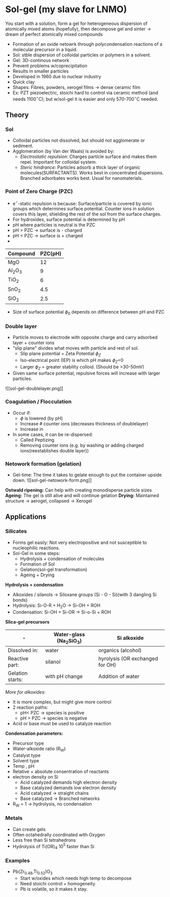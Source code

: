# Sol-gel (my slave for LNMO)
You start with a solution, form a gel for heterogeneous dispersion of atomically mixed atoms (hopefully), then decompose gel and sinter -> dream of perfect atomically mixed compounds
- Formation of an oxide netowrk through polycondensation reactions of a molecular precursor in a liquid.
- Sol: stble dispersion of colloidal particles or polymers in a solvent.
- Gel: 3D-continous network
- Prevent problems w/coprecipitation
- Results in smaller particles
- Developed in 1960 due to nuclear industry
- Quick clay
- Shapes: Fibres, powders, xerogel films -> dense ceramic film
- Ex: PZT piezoelectric, stoichi hard to control via ceramic method (and needs 1100$^\circ$C); but w/sol-gel it is easier and only 570-700$^\circ$C needed.

## Theory
### Sol
- Colloidal particles not dissolved, but should not agglomerate or sediment.
- Agglomeration (by Van der Waals) is avoided by:
	- *Electrostatic repulsion:* Charges particle surface and makes them repel. Important for colloidal system.
	- *Steric hindrance:* Particles adsorb a thick layer of organic molecules(SURFACTANTS). Works best in concentrated dispersions. Branched adsorbates works best. Usual for nanomaterials.

### Point of Zero Charge (PZC)
- e$^-$-static repulsion is because: Surface/particle is covered by ionic groups which determines surface potential. Counter ions in solution covers this layer, shielding the rest of the sol from the surface charges.
- For hydroxides, surface potential is determined by pH
- pH where particles is neutral is the PZC
- pH \> PZC -> surface is - charged
- pH \< PZC -> surface is + charged
- 
Compound | PZC(pH)
--- | --- 
MgO | 12
Al$_2$O$_3$ | 9
TiO$_2$ | 6
SnO$_2$ | 4.5
SiO$_2$ | 2.5
- Size of surface potential $\phi_0$ depends on difference between pH and PZC

### Double layer
- Particle moves to electrode with opposite charge and carry adsorbed layer + counter ions
- "slip plane" divides what moves with particle and rest of sol.
	- Slip plane potential = Zeta Potential $\phi_Z$
	- Iso-electrical point (IEP) is which pH makes $\phi_Z$=0
	- Larger $\phi_Z$ = greater stability colloid. (Should be \>30-50mV)
- Given same surface potential, repulsive forces will increase with larger particles.

![[sol-gel-doublelayer.png]]

### Coagulation / Flocculation
- Occur if:
	- $\phi$ is lowered (by pH)
	- Increase # counter ions (decreases thickness of doublelayer)
	- Increase in
- In some cases, it can be re-dispersed:
	- Called Peptizing
	- Removing counter ions (e.g. by washing or adding charged ions(reestablishes double layer))

### Netowork formation (gelation)
- Gel-time: The time it takes to gelate enough to put the container upside down.
![[sol-gel-netowork-form.png]]

**Ostwald ripening:** Can help with creating monodisperse particle sizes
**Ageing:** The gel is still alive and will continue gelation
**Drying:** Maintained structure -> aerogel, collapsed -> Xerogel

## Applications
### Silicates
- Forms gel easily: Not very electropositive and not susceptible to nucleophilic reactions.
- Sol-Gel in some steps:
	- Hydrolysis + condensation of molecules
	- Formation of Sol
	- Gelation(sol-gel transformation)
	- Ageing + Drying

**Hydrolysis + condensation**
- Alkoxides / silanols -> Siloxane groups (Si - O - Si)(with 3 dangling Si bonds)
- Hydrolysis: Si-O-R + H$_2$O -> Si-OH + ROH
- Condensation: Si-OH + Si-OR -> Si-o-Si + ROH

**Slica-gel precursors**

-|Water-glass (Na$_2$SiO$_3$) | Si alkoxide
---|---|---
Dissolved in: | water | organics (alcohol)
Reactive part: | silanol | hyrolysis (OR exchanged for OH)
Gelation starts: | with pH change | Addition of water
 
 *More for alkoxides:*
- It is more complex, but might give more control
-  2 reaction paths:
	- pH\< PZC -> species is positive
	- pH \> PZC -> species is negative
- Acid or base must be used to catalyze reaction

**Condensation parameters:**
- Precursor type
- Water-alkoxide ratio (R$_W$)
- Catalyst type
- Solvent type
- Temp , pH
- Relative + absolute consentration of reactants
- electron density on Si
	- Acid catalyzed demands high electron density
	- Base catalyzed demands low electron density
	- Acid catalyzed -> straight chains
	- Base catalyzed -> Branched networks
- R$_W$ = 1 -> hydrolysis, no condensation

### Metals
- Can create gels
- Often octahedrally coordinated with Oxygen
- Less free than Si tetrahedrons
- Hydrolysis of Ti(OR)$_4$ 10$^5$ faster than Si

### Examples
- Pb(Zr$_{0.48}$,Ti$_{0.52}$)O$_3$
	- Start w/oxides which needs high temp to decompose
	- Need stoichi control + homogeneity
	- Pb is volatile, so it makes it stay.